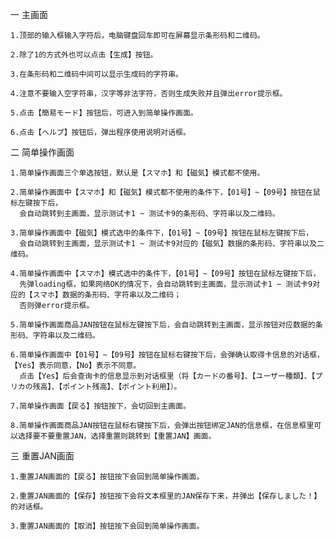 一 主画面

    1.顶部的输入框输入字符后，电脑键盘回车即可在屏幕显示条形码和二维码。

    2.除了1的方式外也可以点击【生成】按钮。

    3.在条形码和二维码中间可以显示生成码的字符串。

    4.注意不要输入空字符串，汉字等非法字符，否则生成失败并且弹出error提示框。

    5.点击【簡易モード】按钮后，可进入到简单操作画面。

    6.点击【ヘルプ】按钮后，弹出程序使用说明对话框。

二 简单操作画面

    1.简单操作画面三个单选按钮，默认是【スマホ】和【磁気】模式都不使用。

    2.简单操作画面中【スマホ】和【磁気】模式都不使用的条件下，【01号】~【09号】按钮在鼠标左键按下后，
      会自动跳转到主画面，显示测试卡1 ~ 测试卡9的条形码、字符串以及二维码。

    3.简单操作画面中【磁気】模式选中的条件下，【01号】~【09号】按钮在鼠标左键按下后，
      会自动跳转到主画面，显示测试卡1 ~ 测试卡9对应的【磁気】数据的条形码、字符串以及二维码。

    4.简单操作画面中【スマホ】模式选中的条件下，【01号】~【09号】按钮在鼠标左键按下后，
      先弹loading框，如果网络OK的情况下，会自动跳转到主画面，显示测试卡1 ~ 测试卡9对应的【スマホ】数据的条形码、字符串以及二维码；
      否则弹error提示框。

    5.简单操作画面商品JAN按钮在鼠标左键按下后，会自动跳转到主画面，显示按钮对应数据的条形码、字符串以及二维码。

    6.简单操作画面中【01号】~【09号】按钮在鼠标右键按下后，会弹确认取得卡信息的对话框，【Yes】表示同意，【No】表示不同意。
      点击【Yes】后会查询卡的信息显示到对话框里（将【カードの番号】、【ユーザー種類】、【プリカの残高】、【ポイント残高】、【ポイント利用】）。

    7.简单操作画面【戻る】按钮按下，会切回到主画面。

    8.简单操作画面商品JAN按钮在鼠标右键按下后，会弹出按钮绑定JAN的信息框，在信息框里可以选择要不要重置JAN，选择重置则跳转到【重置JAN】画面。

三 重置JAN画面

    1.重置JAN画面的【戻る】按钮按下会回到简单操作画面。

    2.重置JAN画面的【保存】按钮按下会将文本框里的JAN保存下来，并弹出【保存しました！】的对话框。

    3.重置JAN画面的【取消】按钮按下会回到简单操作画面。